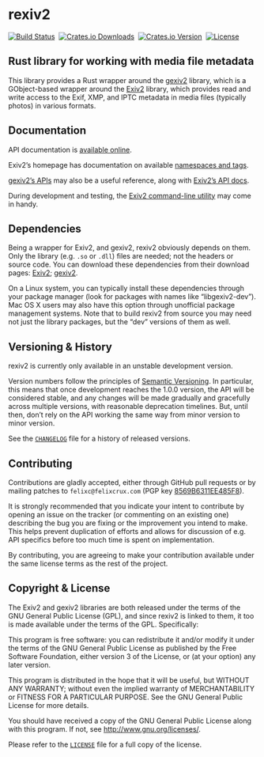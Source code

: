 rexiv2
======

[![Build Status](https://img.shields.io/travis/felixc/rexiv2.svg)](https://travis-ci.org/felixc/rexiv2)&nbsp;
[![Crates.io Downloads](https://img.shields.io/crates/d/rexiv2.svg)](https://crates.io/crates/rexiv2)&nbsp;
[![Crates.io Version](https://img.shields.io/crates/v/rexiv2.svg)](https://crates.io/crates/rexiv2)&nbsp;
[![License](https://img.shields.io/crates/l/rexiv2.svg)](https://github.com/felixc/rexiv2/blob/master/LICENSE)&nbsp;


Rust library for working with media file metadata
-------------------------------------------------

This library provides a Rust wrapper around the [gexiv2][gexiv2] library,
which is a GObject-based wrapper around the [Exiv2][exiv2] library, which
provides read and write access to the Exif, XMP, and IPTC metadata in media
files (typically photos) in various formats.

[gexiv2]: https://wiki.gnome.org/Projects/gexiv2
[exiv2]:  http://www.exiv2.org/


Documentation
-------------

API documentation is [available online][rexiv2-doc].

Exiv2’s homepage has documentation on available [namespaces and tags][tags-doc].

[gexiv2’s APIs][gexiv2-api] may also be a useful reference, along with [Exiv2’s
API docs][exiv2-api].

During development and testing, the [Exiv2 command-line utility][exiv2-cli] may
come in handy.

[rexiv2-doc]: https://felixcrux.com/files/doc/rexiv2/
[tags-doc]:   http://exiv2.org/metadata.html
[gexiv2-api]: https://git.gnome.org/browse/gexiv2/tree/gexiv2/gexiv2-metadata.h
[exiv2-api]:  http://exiv2.org/doc/index.html
[exiv2-cli]:  http://exiv2.org/manpage.html


Dependencies
------------

Being a wrapper for Exiv2, and gexiv2, rexiv2 obviously depends on them. Only
the library (e.g. `.so` or `.dll`) files are needed; not the headers or source
code. You can download these dependencies from their download pages:
[Exiv2][exiv2-dl]; [gexiv2][gexiv2-dl].

On a Linux system, you can typically install these dependencies through your
package manager (look for packages with names like “libgexiv2-dev”). Mac OS X
users may also have this option through unofficial package management systems.
Note that to build rexiv2 from source you may need not just the library
packages, but the “dev” versions of them as well.

[exiv2-dl]:  http://www.exiv2.org/download.html
[gexiv2-dl]: https://wiki.gnome.org/Projects/gexiv2/BuildingAndInstalling


Versioning & History
--------------------

rexiv2 is currently only available in an unstable development version.

Version numbers follow the principles of [Semantic Versioning][semver]. In
particular, this means that once development reaches the 1.0.0 version, the
API will be considered stable, and any changes will be made gradually and
gracefully across multiple versions, with reasonable deprecation timelines.
But, until then, don’t rely on the API working the same way from minor version
to minor version.

See the [`CHANGELOG`](CHANGELOG) file for a history of released versions.

[semver]: http://semver.org/spec/v2.0.0.html


Contributing
------------

Contributions are gladly accepted, either through GitHub pull requests or by
mailing patches to `felixc@felixcrux.com` (PGP key [8569B6311EE485F8][pgp-key]).

It is strongly recommended that you indicate your intent to contribute by
opening an issue on the tracker (or commenting on an existing one) describing
the bug you are fixing or the improvement you intend to make. This helps prevent
duplication of efforts and allows for discussion of e.g. API specifics before
too much time is spent on implementation.

By contributing, you are agreeing to make your contribution available under the
same license terms as the rest of the project.

[pgp-key]: http://hkps.pool.sks-keyservers.net/pks/lookup?op=vindex&search=0x8569B6311EE485F8

Copyright & License
-------------------

The Exiv2 and gexiv2 libraries are both released under the terms of the GNU
General Public License (GPL), and since rexiv2 is linked to them, it too is
made available under the terms of the GPL. Specifically:

This program is free software: you can redistribute it and/or modify it
under the terms of the GNU General Public License as published by the Free
Software Foundation, either version 3 of the License, or (at your option)
any later version.

This program is distributed in the hope that it will be useful, but WITHOUT
ANY WARRANTY; without even the implied warranty of MERCHANTABILITY or FITNESS
FOR A PARTICULAR PURPOSE. See the GNU General Public License for more details.

You should have received a copy of the GNU General Public License along with
this program. If not, see <http://www.gnu.org/licenses/>.

Please refer to the [`LICENSE`](LICENSE) file for a full copy of the license.
